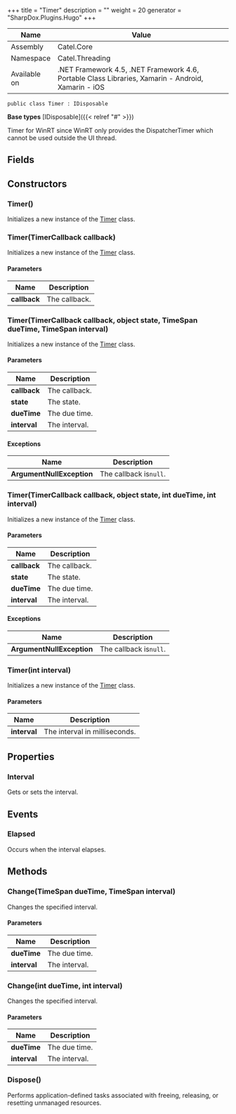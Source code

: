 

+++
title = "Timer" 
description = ""
weight = 20
generator = "SharpDox.Plugins.Hugo"
+++

Name|Value
---|---
Assembly|Catel.Core
Namespace|Catel.Threading
Available on|.NET Framework 4.5, .NET Framework 4.6, Portable Class Libraries, Xamarin - Android, Xamarin - iOS

```
public class Timer : IDisposable
```

**Base types**
[IDisposable]({{&lt; relref "#" &gt;}})

Timer for WinRT since WinRT only provides the DispatcherTimer which cannot be used outside the UI thread.

## Fields

## Constructors

### Timer()

Initializes a new instance of the [Timer](#) class.

### Timer(TimerCallback callback)

Initializes a new instance of the [Timer](#) class.

#### Parameters

Name|Description
---|---
**callback**|The callback.

### Timer(TimerCallback callback, object state, TimeSpan dueTime, TimeSpan interval)

Initializes a new instance of the [Timer](#) class.

#### Parameters

Name|Description
---|---
**callback**|The callback.
**state**|The state.
**dueTime**|The due time.
**interval**|The interval.

#### Exceptions

Name|Description
---|---
**ArgumentNullException**|The callback is`null`.

### Timer(TimerCallback callback, object state, int dueTime, int interval)

Initializes a new instance of the [Timer](#) class.

#### Parameters

Name|Description
---|---
**callback**|The callback.
**state**|The state.
**dueTime**|The due time.
**interval**|The interval.

#### Exceptions

Name|Description
---|---
**ArgumentNullException**|The callback is`null`.

### Timer(int interval)

Initializes a new instance of the [Timer](#) class.

#### Parameters

Name|Description
---|---
**interval**|The interval in milliseconds.

## Properties

### Interval

Gets or sets the interval.

## Events

### Elapsed

Occurs when the interval elapses.

## Methods

### Change(TimeSpan dueTime, TimeSpan interval)

Changes the specified interval.

#### Parameters

Name|Description
---|---
**dueTime**|The due time.
**interval**|The interval.

### Change(int dueTime, int interval)

Changes the specified interval.

#### Parameters

Name|Description
---|---
**dueTime**|The due time.
**interval**|The interval.

### Dispose()

Performs application-defined tasks associated with freeing, releasing, or resetting unmanaged resources.

